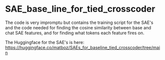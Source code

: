 # SAE_base_line_for_tied_crosscoder

The code is very impromptu but contains the training script for the SAE's and the code needed for finding the cosine similarity between base and chat SAE features, and for finding what tokens each feature fires on.



The Huggingface for the SAE's is here: https://huggingface.co/matboz/SAEs_for_baseline_tied_crosscoder/tree/main
